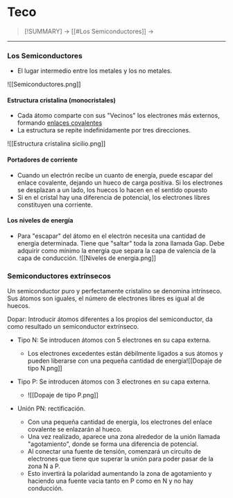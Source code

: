 # Teco
> [!SUMMARY]
> -> [[#Los Semiconductores]]
> -> 

---
### Los Semiconductores
- El lugar intermedio entre los metales y los no metales.

![[Semiconductores.png]]

#### Estructura cristalina (monocristales)
- Cada átomo comparte con sus "Vecinos" los electrones más externos, formando <u>enlaces covalentes</u>
- La estructura se repite indefinidamente por tres direcciones.


![[Estructura cristalina sicilio.png]]
#### Portadores de corriente
- Cuando un electrón recibe un cuanto de energía, puede escapar del enlace covalente, dejando un hueco de carga positiva. Si los electrones se desplazan a un lado, los huecos lo hacen en el sentido opuesto
- Si en el cristal hay una diferencia de potencial, los electrones libres constituyen una corriente.
#### Los niveles de energía

- Para "escapar" del átomo en el electrón necesita una cantidad de energía determinada. Tiene que "saltar" toda la zona llamada Gap. Debe adquirir como mínimo la energía que separa la capa de valencia de la capa de conducción.
![[Niveles de energia.png]]
### Semiconductores extrínsecos

Un semiconductor puro y perfectamente cristalino se denomina intrínseco. Sus átomos son iguales, el número de electrones libres es igual al de huecos.

Dopar: Introducir átomos diferentes a los propios del semiconductor, da como resultado un semiconductor extrínseco.
- Tipo N: Se introducen átomos con 5 electrones en su capa externa.
	- Los electrones excedentes están débilmente ligados a sus átomos y pueden liberarse con una pequeña cantidad de energía![[Dopaje de tipo N.png]]
- Tipo P: Se introducen átomos con 3 electrones en su capa externa.
	- ![[Dopaje de tipo P.png]]


- Unión PN: rectificación.
	- Con una pequeña cantidad de energía, los electrones del enlace covalente se enlazarán al hueco.
	- Una vez realizado, aparece una zona alrededor de la unión llamada "agotamiento", donde se forma una diferencia de potencial.
	- Al conectar una fuente de tensión, comenzará un circuito de electrones que tiene que superar la unión para poder pasar de la zona N a P.
	- Esto invertirá la polaridad aumentando la zona de agotamiento y haciendo una fuente vacia tanto en P como en N y no hay conducción.


